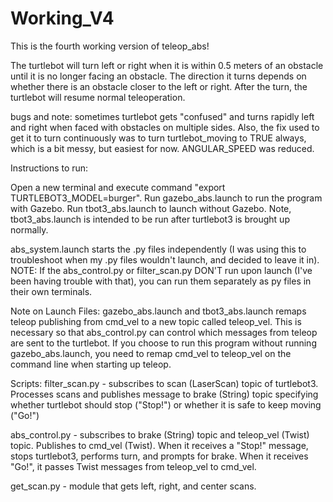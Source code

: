 # Working_V4

This is the fourth working version of teleop_abs!

The turtlebot will turn left or right when it is within 0.5 meters of an obstacle until it is no longer facing an obstacle. The direction it turns depends on whether there is an obstacle closer to the left or right. After the turn, the turtlebot will resume normal teleoperation.

bugs and note: sometimes turtlebot gets "confused" and turns rapidly left and right when faced with obstacles on multiple sides. Also, the fix used to get it to turn continuously was to turn turtlebot_moving to TRUE always, which is a bit messy, but easiest for now. ANGULAR_SPEED was reduced. 

Instructions to run:

Open a new terminal and execute command "export TURTLEBOT3_MODEL=burger". Run gazebo_abs.launch to run the program with Gazebo. Run tbot3_abs.launch to launch without Gazebo. Note, tbot3_abs.launch is intended to be run after turtlebot3 is brought up normally. 

abs_system.launch starts the .py files independently (I was using this to troubleshoot when my .py files wouldn't launch, and decided to leave it in).
NOTE: If the abs_control.py or filter_scan.py DON'T run upon launch (I've been having trouble with that), you can run them separately as py files in their own terminals. 

Note on Launch Files:
gazebo_abs.launch and tbot3_abs.launch remaps teleop publishing from cmd_vel to a new topic called teleop_vel. This is necessary so that abs_control.py can control which messages from teleop are sent to the turtlebot. If you choose to run this program without running gazebo_abs.launch, you need to remap cmd_vel to teleop_vel on the command line when starting up teleop. 

Scripts: 
filter_scan.py - subscribes to scan (LaserScan) topic of turtlebot3. Processes scans and publishes message to brake (String) topic specifying whether turtlebot should stop ("Stop!") or whether it is safe to keep moving ("Go!")

abs_control.py - subscribes to brake (String) topic and teleop_vel (Twist) topic. Publishes to cmd_vel (Twist). When it receives a "Stop!" message, stops turtlebot3, performs turn, and prompts for brake. When it receives "Go!", it passes Twist messages from teleop_vel to cmd_vel. 

get_scan.py - module that gets left, right, and center scans. 

